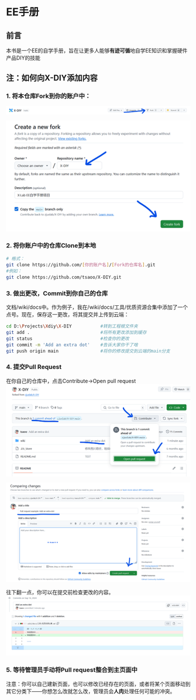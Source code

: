 # EE手册

## 前言

本书是一个EE的自学手册，旨在让更多人能够**有迹可循**地自学EE知识和掌握硬件产品DIY的技能

## 注：如何向X-DIY添加内容

### 1. 将本仓库Fork到你的账户中：

![fork1](./images/readme/fork1.png)

![fork2](./images/readme/fork2.png)

### 2. 将你账户中的仓库Clone到本地

```sh
# 格式：
git clone https://github.com/[你的账户名]/[Fork的仓库名].git
#例如：
git clone https://github.com/tsaoo/X-DIY.git
```

### 3. 做出更改，Commit到你自己的仓库

文档/wiki/docs中。作为例子，我在/wiki/docs/工具/优质资源合集中添加了一个点号。现在，保存这一更改，将其提交并上传到云端：

```sh
cd D:\Projects\Xdiy\X-DIY           #转到工程根文件夹
git add .                           #将所有更改添加到缓存
git status                          #检查你的更改
git commit -m 'Add an extra dot'    #告诉大家你干了啥
git push origin main                #将你的修改提交到云端的main分支
```

### 4. 提交Pull Request

在你自己的仓库中，点击Contribute->Open pull request
![request1](./images/readme/request1.png)

![request2](./images/readme/request2.png)

往下翻一点，你可以在提交前检查更改的内容。
![request3](./images/readme/request3.png)

### 5. 等待管理员手动将Pull request整合到主页面中

注意：你可以自己建新页面，也可以修改已经存在的页面，或者将某个页面移动到其它分类下——你想怎么改就怎么改，管理员会**人肉**处理任何可能的冲突。
